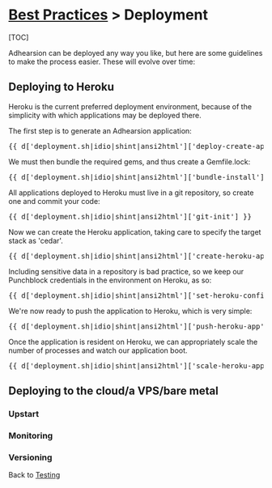 # [Best Practices](/docs/best-practices) > Deployment

[TOC]

Adhearsion can be deployed any way you like, but here are some guidelines to make the process easier. These will evolve over time:

## Deploying to Heroku

Heroku is the current preferred deployment environment, because of the simplicity with which applications may be deployed there.

The first step is to generate an Adhearsion application:

<pre class="terminal">
{{ d['deployment.sh|idio|shint|ansi2html']['deploy-create-app'] }}
</pre>

We must then bundle the required gems, and thus create a Gemfile.lock:

<pre class="terminal">
{{ d['deployment.sh|idio|shint|ansi2html']['bundle-install'] }}
</pre>

All applications deployed to Heroku must live in a git repository, so create one and commit your code:

<pre class="terminal">
{{ d['deployment.sh|idio|shint|ansi2html']['git-init'] }}
</pre>

Now we can create the Heroku application, taking care to specify the target stack as 'cedar'.

<pre class="terminal">
{{ d['deployment.sh|idio|shint|ansi2html']['create-heroku-app'] }}
</pre>

Including sensitive data in a repository is bad practice, so we keep our Punchblock credentials in the environment on Heroku, as so:

<pre class="terminal">
{{ d['deployment.sh|idio|shint|ansi2html']['set-heroku-config'] }}
</pre>

We're now ready to push the application to Heroku, which is very simple:

<pre class="terminal">
{{ d['deployment.sh|idio|shint|ansi2html']['push-heroku-app'] }}
</pre>

Once the application is resident on Heroku, we can appropriately scale the number of processes and watch our application boot.

<pre class="terminal">
{{ d['deployment.sh|idio|shint|ansi2html']['scale-heroku-app'] }}
</pre>

## Deploying to the cloud/a VPS/bare metal

### Upstart

### Monitoring

### Versioning

<a href="#" rel="docs-nav-active" style="display:none;">docs-nav-best-practices</a>

<div class='docs-progress-nav'>
  <span class='back'>
    Back to <a href="/docs/best-practices/testing">Testing</a>
  </span>
</div>
